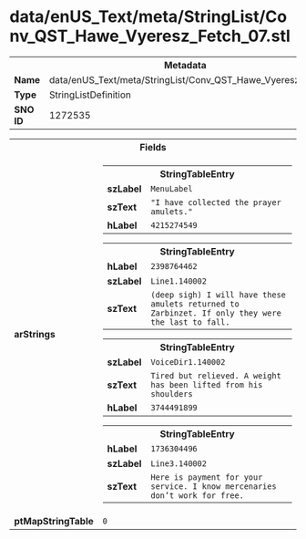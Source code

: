 <h1>data/enUS_Text/meta/StringList/Conv_QST_Hawe_Vyeresz_Fetch_07.stl</h1><table><tr><th colspan="100%">Metadata</th></tr><tr><td><b>Name</b></td><td>data/enUS_Text/meta/StringList/Conv_QST_Hawe_Vyeresz_Fetch_07.stl</td></tr><tr><td><b>Type</b></td><td>StringListDefinition</td></tr><tr><td><b>SNO ID</b></td><td>1272535</td></tr></table>

<table><tr><th colspan="100%">Fields</th></tr><tr><td><b>arStrings</b></td><td><table><tr><th colspan="100%">StringTableEntry</th></tr><tr><td><b>szLabel</b></td><td><code>MenuLabel</code></td></tr><tr><td><b>szText</b></td><td><code>"I have collected the prayer amulets."</code></td></tr><tr><td><b>hLabel</b></td><td><code>4215274549</code></td></tr></table>


<table><tr><th colspan="100%">StringTableEntry</th></tr><tr><td><b>hLabel</b></td><td><code>2398764462</code></td></tr><tr><td><b>szLabel</b></td><td><code>Line1.140002</code></td></tr><tr><td><b>szText</b></td><td><code>(deep sigh) I will have these amulets returned to Zarbinzet. If only they were the last to fall.</code></td></tr></table>


<table><tr><th colspan="100%">StringTableEntry</th></tr><tr><td><b>szLabel</b></td><td><code>VoiceDir1.140002</code></td></tr><tr><td><b>szText</b></td><td><code>Tired but relieved. A weight has been lifted from his shoulders</code></td></tr><tr><td><b>hLabel</b></td><td><code>3744491899</code></td></tr></table>


<table><tr><th colspan="100%">StringTableEntry</th></tr><tr><td><b>hLabel</b></td><td><code>1736304496</code></td></tr><tr><td><b>szLabel</b></td><td><code>Line3.140002</code></td></tr><tr><td><b>szText</b></td><td><code>Here is payment for your service. I know mercenaries don’t work for free.</code></td></tr></table>


</td></tr><tr><td><b>ptMapStringTable</b></td><td><code>0</code></td></tr></table>

